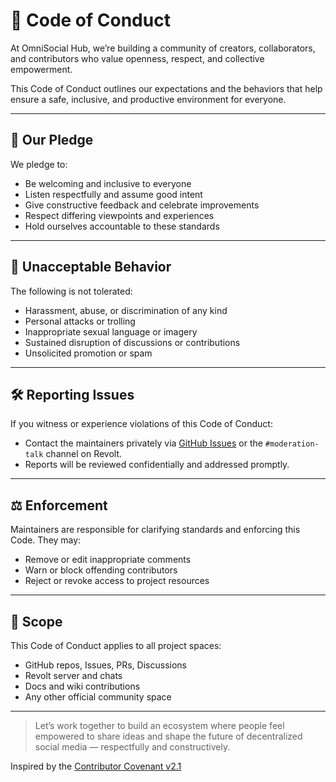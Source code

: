 # 📜 Code of Conduct

At OmniSocial Hub, we’re building a community of creators, collaborators, and contributors who value openness, respect, and collective empowerment.

This Code of Conduct outlines our expectations and the behaviors that help ensure a safe, inclusive, and productive environment for everyone.

---

## 💬 Our Pledge

We pledge to:
- Be welcoming and inclusive to everyone
- Listen respectfully and assume good intent
- Give constructive feedback and celebrate improvements
- Respect differing viewpoints and experiences
- Hold ourselves accountable to these standards

---

## 🚫 Unacceptable Behavior

The following is not tolerated:
- Harassment, abuse, or discrimination of any kind
- Personal attacks or trolling
- Inappropriate sexual language or imagery
- Sustained disruption of discussions or contributions
- Unsolicited promotion or spam

---

## 🛠️ Reporting Issues

If you witness or experience violations of this Code of Conduct:
- Contact the maintainers privately via [GitHub Issues](https://github.com/beitmenotyou-com/omnisocial-hub/issues) or the `#moderation-talk` channel on Revolt.
- Reports will be reviewed confidentially and addressed promptly.

---

## ⚖️ Enforcement

Maintainers are responsible for clarifying standards and enforcing this Code. They may:
- Remove or edit inappropriate comments
- Warn or block offending contributors
- Reject or revoke access to project resources

---

## 🙌 Scope

This Code of Conduct applies to all project spaces:
- GitHub repos, Issues, PRs, Discussions
- Revolt server and chats
- Docs and wiki contributions
- Any other official community space

---

> Let’s work together to build an ecosystem where people feel empowered to share ideas and shape the future of decentralized social media — respectfully and constructively.

Inspired by the [Contributor Covenant v2.1](https://www.contributor-covenant.org/)

